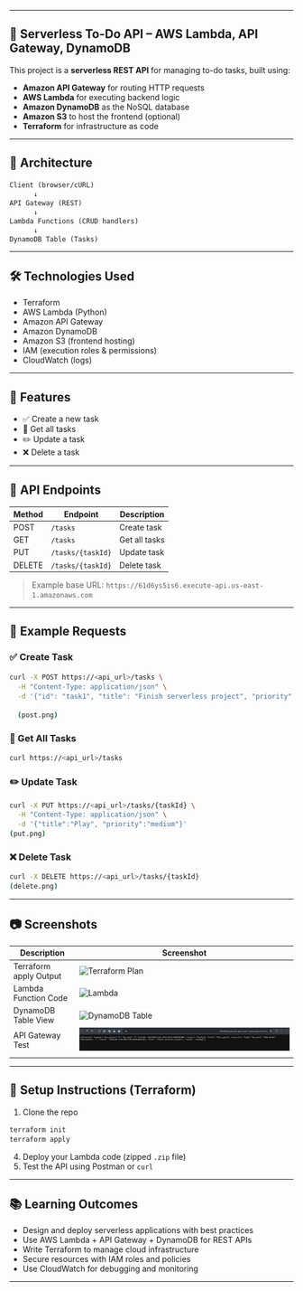 
---

## 📘 Serverless To-Do API – AWS Lambda, API Gateway, DynamoDB

This project is a **serverless REST API** for managing to-do tasks, built using:

* **Amazon API Gateway** for routing HTTP requests
* **AWS Lambda** for executing backend logic
* **Amazon DynamoDB** as the NoSQL database
* **Amazon S3** to host the frontend (optional)
* **Terraform** for infrastructure as code

---

## 🧩 Architecture

```plaintext
Client (browser/cURL)
      ↓
API Gateway (REST)
      ↓
Lambda Functions (CRUD handlers)
      ↓
DynamoDB Table (Tasks)
```

---

## 🛠️ Technologies Used

* Terraform
* AWS Lambda (Python)
* Amazon API Gateway
* Amazon DynamoDB
* Amazon S3 (frontend hosting)
* IAM (execution roles & permissions)
* CloudWatch (logs)

---

## 🚀 Features

* ✅ Create a new task
* 📖 Get all tasks
* ✏️ Update a task
* ❌ Delete a task

---

## 🧪 API Endpoints

| Method | Endpoint          | Description   |
| ------ | ----------------- | ------------- |
| POST   | `/tasks`          | Create task   |
| GET    | `/tasks`          | Get all tasks |
| PUT    | `/tasks/{taskId}` | Update task   |
| DELETE | `/tasks/{taskId}` | Delete task   |

> Example base URL:
> `https://61d6ys5is6.execute-api.us-east-1.amazonaws.com`

---

## 📝 Example Requests

### ✅ Create Task

```bash
curl -X POST https://<api_url>/tasks \
  -H "Content-Type: application/json" \
  -d '{"id": "task1", "title": "Finish serverless project", "priority": "high", "due_date": "2025-06-05"}'

  (post.png)
```

### 📖 Get All Tasks

```bash
curl https://<api_url>/tasks
```

### ✏️ Update Task

```bash
curl -X PUT https://<api_url>/tasks/{taskId} \
  -H "Content-Type: application/json" \
  -d '{"title":"Play", "priority":"medium"}'
(put.png)
```

### ❌ Delete Task

```bash
curl -X DELETE https://<api_url>/tasks/{taskId}
(delete.png)
```

---

## 📷 Screenshots

| Description             | Screenshot                                        |
| ----------------------- | ------------------------------------------------- |
| Terraform apply Output   | ![Terraform Plan](output.png) |
| Lambda Function Code    | ![Lambda](lambda.png)       |
| DynamoDB Table View     | ![DynamoDB Table](dynamodb.png)       |
| API Gateway Test        | ![API Gateway Test](api.png)     |
|    |


---

## 🧰 Setup Instructions (Terraform)

1. Clone the repo

```bash
terraform init
terraform apply
```

4. Deploy your Lambda code (zipped `.zip` file)
5. Test the API using Postman or `curl`

---

## 📚 Learning Outcomes

* Design and deploy serverless applications with best practices
* Use AWS Lambda + API Gateway + DynamoDB for REST APIs
* Write Terraform to manage cloud infrastructure
* Secure resources with IAM roles and policies
* Use CloudWatch for debugging and monitoring

---


